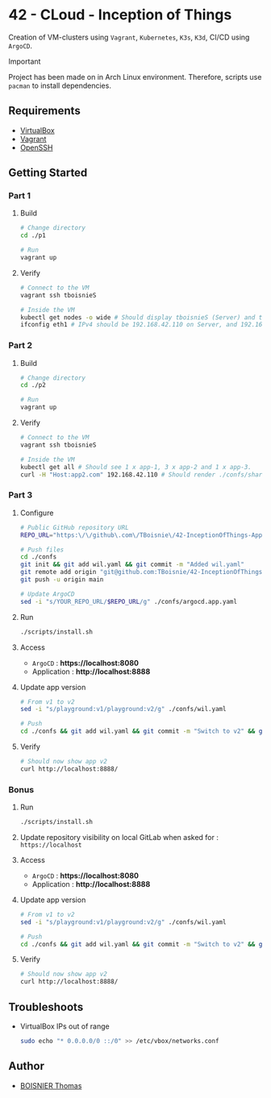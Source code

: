# 42 - CLoud - Inception of Things

Creation of VM-clusters using `Vagrant`, `Kubernetes`, `K3s`, `K3d`, CI/CD using `ArgoCD`.

> [!IMPORTANT]
> Project has been made on in Arch Linux environment.
> Therefore, scripts use `pacman` to install dependencies.

## Requirements

- [VirtualBox](https://www.virtualbox.org/)
- [Vagrant](https://developer.hashicorp.com/vagrant)
- [OpenSSH](https://www.openssh.com/)

## Getting Started

### Part 1

1. Build

	```sh
	# Change directory
	cd ./p1

	# Run
	vagrant up
	```

1. Verify

	```sh
	# Connect to the VM
	vagrant ssh tboisnieS

	# Inside the VM
	kubectl get nodes -o wide # Should display tboisnieS (Server) and tboisnieSW (Worker)
	ifconfig eth1 # IPv4 should be 192.168.42.110 on Server, and 192.168.42.111 on Worker.
	```

### Part 2

1. Build

	```sh
	# Change directory
	cd ./p2

	# Run
	vagrant up
	```

1. Verify

	```sh
	# Connect to the VM
	vagrant ssh tboisnieS

	# Inside the VM
	kubectl get all # Should see 1 x app-1, 3 x app-2 and 1 x app-3.
	curl -H "Host:app2.com" 192.168.42.110 # Should render ./confs/shared/app-2/index.html (likewise for app1 and app3)
	```

### Part 3

1. Configure

	```sh
	# Public GitHub repository URL
	REPO_URL="https:\/\/github\.com\/TBoisnie\/42-InceptionOfThings-App\.git"

	# Push files
	cd ./confs
	git init && git add wil.yaml && git commit -m "Added wil.yaml"
	git remote add origin "git@github.com:TBoisnie/42-InceptionOfThings-App.git"
	git push -u origin main

	# Update ArgoCD
	sed -i "s/YOUR_REPO_URL/$REPO_URL/g" ./confs/argocd.app.yaml
	```

1. Run

	```sh
	./scripts/install.sh
	```

1. Access

	- `ArgoCD` : __https://localhost:8080__
	- Application : __http://localhost:8888__

1. Update app version

	```sh
	# From v1 to v2
	sed -i "s/playground:v1/playground:v2/g" ./confs/wil.yaml

	# Push
	cd ./confs && git add wil.yaml && git commit -m "Switch to v2" && git push -u origin main
	```

1. Verify

	```sh
	# Should now show app v2
	curl http://localhost:8888/
	```

### Bonus

1. Run

	```sh
	./scripts/install.sh
	```

1. Update repository visibility on local GitLab when asked for : `https://localhost`

1. Access

	- `ArgoCD` : __https://localhost:8080__
	- Application : __http://localhost:8888__

1. Update app version

	```sh
	# From v1 to v2
	sed -i "s/playground:v1/playground:v2/g" ./confs/wil.yaml

	# Push
	cd ./confs && git add wil.yaml && git commit -m "Switch to v2" && git push -u origin main
	```

1. Verify

	```sh
	# Should now show app v2
	curl http://localhost:8888/
	```

## Troubleshoots

- VirtualBox IPs out of range

	```sh
	sudo echo "* 0.0.0.0/0 ::/0" >> /etc/vbox/networks.conf
	```

## Author

- [BOISNIER Thomas](https://github.com/TBoisnie)
